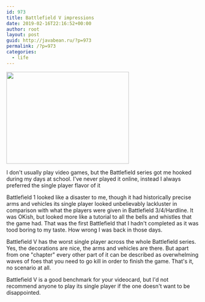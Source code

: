```yaml
---
id: 973
title: Battlefield V impressions
date: 2019-02-16T22:16:52+00:00
author: root
layout: post
guid: http://javabean.ru/?p=973
permalink: /?p=973
categories:
  - life
---
```

<img class="alignleft" src="https://cdn.vox-cdn.com/thumbor/eVLm8tuphV2kDfr2eHAJhKq12EQ=/0x0:3604x1778/1200x800/filters:focal(1514x601:2090x1177)/cdn.vox-cdn.com/uploads/chorus_image/image/60067227/Screen_Shot_2018-05-23_at_4.05.26_PM.0.0.png" width="320" height="240" />

<p>I don't usually play video games, but the Battlefield series got me hooked during my days at school. I've never played it online, instead I always preferred the single player flavor of it</p>

<p>Battlefield 1 looked like a disaster to me, though it had historically precise arms and vehicles its single player looked unbelievably lackluster in comparison with what the players were given in Battlefield 3/4/Hardline. It was OKish, but looked more like a tutorial to all the bells and whistles that the game had. That was the first Battlefield that I hadn't completed as it was tood boring to my taste. How wrong I was back in those days.</p>

<p>Battlefield V has the worst single player across the whole Battlefield series. Yes, the decorations are nice, the arms and vehicles are there. But apart from one "chapter" every other part of it can be described as overwhelming waves of foes that you need to go kill in order to finish the game. That's it, no scenario at all.  </p>

<p>Battlefield V is a good benchmark for your videocard, but I'd not recommend anyone to play its single player if the one doesn't want to be disappointed.</p>

